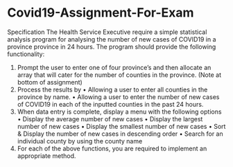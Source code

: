 # Covid19-Assignment-For-Exam
Specification The Health Service Executive require a simple statistical analysis program for analysing the number of new cases of COVID19 in a province province in 24 hours. The program should provide the following functionality: 
1. Prompt the user to enter one of four province’s and then allocate an array that will cater for the number of counties in the province. (Note at bottom of assignment) 
2. Process the results by 
• Allowing a user to enter all counties in the province by name. 
• Allowing a user to enter the number of new cases of COVID19 in each of the inputted counties in the past 24 hours. 
3. When data entry is complete, display a menu with the following options 
• Display the average number of new cases 
• Display the largest number of new cases 
• Display the smallest number of new cases 
• Sort & Display the number of new cases in descending order 
• Search for an individual county by using the county name 
4. For each of the above functions, you are required to implement an appropriate method.
